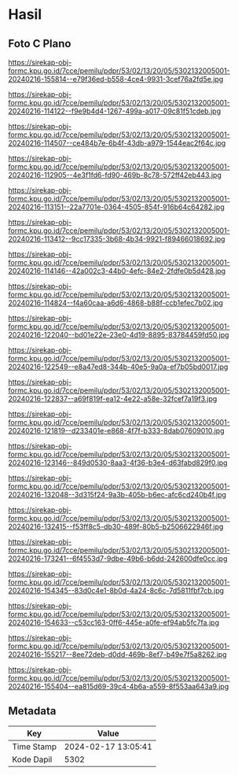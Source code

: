 # Hasil

## Foto C Plano

https://sirekap-obj-formc.kpu.go.id/7cce/pemilu/pdpr/53/02/13/20/05/5302132005001-20240216-155814--e79f36ed-b558-4ce4-9931-3cef76a2fd5e.jpg

https://sirekap-obj-formc.kpu.go.id/7cce/pemilu/pdpr/53/02/13/20/05/5302132005001-20240216-114122--f9e9b4d4-1267-499a-a017-09c81f51cdeb.jpg

https://sirekap-obj-formc.kpu.go.id/7cce/pemilu/pdpr/53/02/13/20/05/5302132005001-20240216-114507--ce484b7e-6b4f-43db-a979-1544eac2f64c.jpg

https://sirekap-obj-formc.kpu.go.id/7cce/pemilu/pdpr/53/02/13/20/05/5302132005001-20240216-112905--4e3f1fd6-fd90-469b-8c78-572ff42eb443.jpg

https://sirekap-obj-formc.kpu.go.id/7cce/pemilu/pdpr/53/02/13/20/05/5302132005001-20240216-113151--22a7701e-0364-4505-854f-916b64c64282.jpg

https://sirekap-obj-formc.kpu.go.id/7cce/pemilu/pdpr/53/02/13/20/05/5302132005001-20240216-113412--9cc17335-3b68-4b34-9921-f89466018692.jpg

https://sirekap-obj-formc.kpu.go.id/7cce/pemilu/pdpr/53/02/13/20/05/5302132005001-20240216-114146--42a002c3-44b0-4efc-84e2-2fdfe0b5d428.jpg

https://sirekap-obj-formc.kpu.go.id/7cce/pemilu/pdpr/53/02/13/20/05/5302132005001-20240216-114824--f4a60caa-a6d6-4868-b88f-ccb1efec7b02.jpg

https://sirekap-obj-formc.kpu.go.id/7cce/pemilu/pdpr/53/02/13/20/05/5302132005001-20240216-122040--bd01e22e-23e0-4d19-8895-83784459fd50.jpg

https://sirekap-obj-formc.kpu.go.id/7cce/pemilu/pdpr/53/02/13/20/05/5302132005001-20240216-122549--e8a47ed8-344b-40e5-9a0a-ef7b05bd0017.jpg

https://sirekap-obj-formc.kpu.go.id/7cce/pemilu/pdpr/53/02/13/20/05/5302132005001-20240216-122837--a69f819f-ea12-4e22-a58e-32fcef7a19f3.jpg

https://sirekap-obj-formc.kpu.go.id/7cce/pemilu/pdpr/53/02/13/20/05/5302132005001-20240216-121819--d233401e-e868-4f7f-b333-8dab07609010.jpg

https://sirekap-obj-formc.kpu.go.id/7cce/pemilu/pdpr/53/02/13/20/05/5302132005001-20240216-123146--849d0530-8aa3-4f36-b3e4-d63fabd829f0.jpg

https://sirekap-obj-formc.kpu.go.id/7cce/pemilu/pdpr/53/02/13/20/05/5302132005001-20240216-132048--3d315f24-9a3b-405b-b6ec-afc6cd240b4f.jpg

https://sirekap-obj-formc.kpu.go.id/7cce/pemilu/pdpr/53/02/13/20/05/5302132005001-20240216-132415--f53ff8c5-db30-489f-80b5-b2506622946f.jpg

https://sirekap-obj-formc.kpu.go.id/7cce/pemilu/pdpr/53/02/13/20/05/5302132005001-20240216-173241--6f4553d7-9dbe-49b6-b6dd-242600dfe0cc.jpg

https://sirekap-obj-formc.kpu.go.id/7cce/pemilu/pdpr/53/02/13/20/05/5302132005001-20240216-154345--83d0c4e1-8b0d-4a24-8c6c-7d5811fbf7cb.jpg

https://sirekap-obj-formc.kpu.go.id/7cce/pemilu/pdpr/53/02/13/20/05/5302132005001-20240216-154633--c53cc163-0ff6-445e-a0fe-ef94ab5fc7fa.jpg

https://sirekap-obj-formc.kpu.go.id/7cce/pemilu/pdpr/53/02/13/20/05/5302132005001-20240216-155217--8ee72deb-d0dd-469b-8ef7-b49e7f5a8262.jpg

https://sirekap-obj-formc.kpu.go.id/7cce/pemilu/pdpr/53/02/13/20/05/5302132005001-20240216-155404--ea815d69-39c4-4b6a-a559-8f553aa643a9.jpg


## Metadata

| Key        | Value               |
| ---------- | ------------------- |
| Time Stamp | 2024-02-17 13:05:41 |
| Kode Dapil | 5302                |



